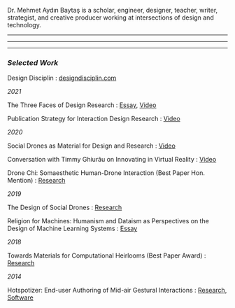 Dr. Mehmet Aydın Baytaş is a scholar, engineer, designer, teacher, writer, strategist, and creative producer working at intersections of design and technology.

---
---
---

### *Selected Work*

Design Disciplin
: [designdisciplin.com](https://www.designdisciplin.com/)

*2021*

The Three Faces of Design Research
: [Essay](https://www.designdisciplin.com/the-three-faces-of-design-research/), [Video](https://youtu.be/CIKtqj389dI)

Publication Strategy for Interaction Design Research
: [Video](https://youtu.be/eoOrOZymdmg)

*2020*

Social Drones as Material for Design and Research
: [Video](https://youtu.be/V3NFn936gzY)

Conversation with Timmy Ghiurãu on Innovating in Virtual Reality
: [Video](https://youtu.be/jMaEjm7L_wU)

Drone Chi: Somaesthetic Human-Drone Interaction (Best Paper Hon. Mention)
: [Research](research/pub/2020_CHI_Drone_Chi.pdf)

*2019*

The Design of Social Drones
: [Research](research/pub/2019_CHI_Drones.pdf)

Religion for Machines: Humanism and Dataism as Perspectives on the Design of Machine Learning Systems
: [Essay](pub/2019_CHI_WS_HCML_Religion.pdf)

*2018*

Towards Materials for Computational Heirlooms (Best Paper Award)
: [Research](research/pub/2018_DIS_Heirlooms.pdf) 

*2014*

Hotspotizer: End-user Authoring of Mid-air Gestural Interactions
: [Research](research/pub/2014_NordiCHI_Hotspotizer.pdf), [Software](https://github.com/mbaytas/Hotspotizer)
